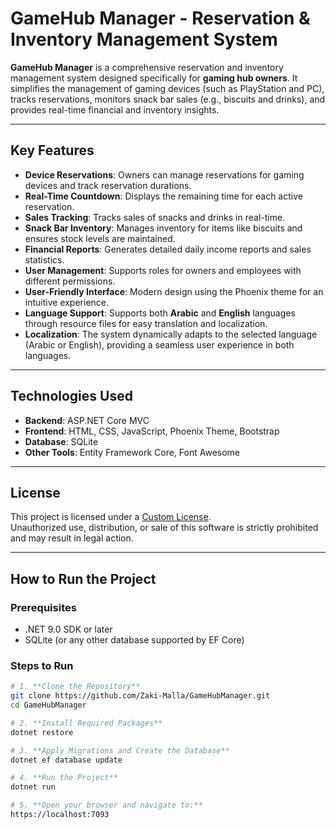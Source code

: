 # GameHub Manager - Reservation & Inventory Management System

**GameHub Manager** is a comprehensive reservation and inventory management system designed specifically for **gaming hub owners**. It simplifies the management of gaming devices (such as PlayStation and PC), tracks reservations, monitors snack bar sales (e.g., biscuits and drinks), and provides real-time financial and inventory insights.

---

## Key Features

- **Device Reservations**: Owners can manage reservations for gaming devices and track reservation durations.
- **Real-Time Countdown**: Displays the remaining time for each active reservation.
- **Sales Tracking**: Tracks sales of snacks and drinks in real-time.
- **Snack Bar Inventory**: Manages inventory for items like biscuits and ensures stock levels are maintained.
- **Financial Reports**: Generates detailed daily income reports and sales statistics.
- **User Management**: Supports roles for owners and employees with different permissions.
- **User-Friendly Interface**: Modern design using the Phoenix theme for an intuitive experience.
- **Language Support**: Supports both **Arabic** and **English** languages through resource files for easy translation and localization.
- **Localization**: The system dynamically adapts to the selected language (Arabic or English), providing a seamless user experience in both languages.

---

## Technologies Used

- **Backend**: ASP.NET Core MVC
- **Frontend**: HTML, CSS, JavaScript, Phoenix Theme, Bootstrap
- **Database**: SQLite
- **Other Tools**: Entity Framework Core, Font Awesome

---

## License

This project is licensed under a [Custom License](LICENSE.txt).  
Unauthorized use, distribution, or sale of this software is strictly prohibited and may result in legal action.

---

## How to Run the Project

### Prerequisites
- .NET 9.0 SDK or later
- SQLite (or any other database supported by EF Core)

### Steps to Run

```bash
# 1. **Clone the Repository**
git clone https://github.com/Zaki-Malla/GameHubManager.git
cd GameHubManager

# 2. **Install Required Packages**
dotnet restore

# 3. **Apply Migrations and Create the Database**
dotnet ef database update

# 4. **Run the Project**
dotnet run

# 5. **Open your browser and navigate to:**
https://localhost:7093
